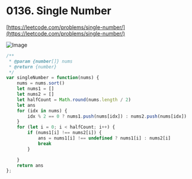 # 0136. Single Number

[https://leetcode.com/problems/single-number/](https://leetcode.com/problems/single-number/)

![Image](https://i.imgur.com/4XugBXl.png)

```javascript
/**
 * @param {number[]} nums
 * @return {number}
 */
var singleNumber = function(nums) {
    nums = nums.sort()
    let nums1 = []
    let nums2 = []
    let halfCount = Math.round(nums.length / 2)
    let ans
    for (idx in nums) {
        idx % 2 == 0 ? nums1.push(nums[idx]) : nums2.push(nums[idx])
    }
    for (let i = 0; i < halfCount; i++) {
        if (nums1[i] !== nums2[i]) {
            ans = nums1[i] !== undefined ? nums1[i] : nums2[i]
            break
        }

    }
    return ans
};
```
